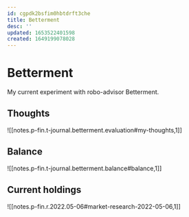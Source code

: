 ```yaml
---
id: cgpdk2bsfim0hbtdrft3che
title: Betterment
desc: ''
updated: 1653522401598
created: 1649199078028
---
```

# Betterment

My current experiment with robo-advisor Betterment. 

## Thoughts

![[notes.p-fin.t-journal.betterment.evaluation#my-thoughts,1]]

## Balance

![[notes.p-fin.t-journal.betterment.balance#balance,1]]

## Current holdings

![[notes.p-fin.r.2022.05-06#market-research-2022-05-06,1]]